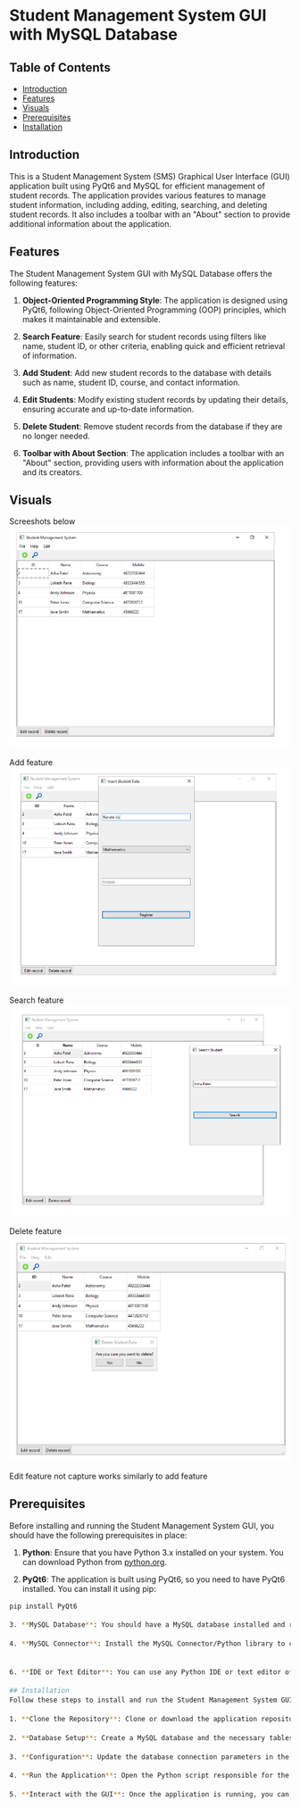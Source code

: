 # Student Management System GUI with MySQL Database

## Table of Contents
- [Introduction](#introduction)
- [Features](#features)
- [Visuals](#visuals)
- [Prerequisites](#prerequisites)
- [Installation](#installation)

## Introduction
This is a Student Management System (SMS) Graphical User Interface (GUI) application built using PyQt6 and MySQL for efficient management of student records. The application provides various features to manage student information, including adding, editing, searching, and deleting student records. It also includes a toolbar with an "About" section to provide additional information about the application.

## Features
The Student Management System GUI with MySQL Database offers the following features:

1. **Object-Oriented Programming Style**: The application is designed using PyQt6, following Object-Oriented Programming (OOP) principles, which makes it maintainable and extensible.

2. **Search Feature**: Easily search for student records using filters like name, student ID, or other criteria, enabling quick and efficient retrieval of information.

3. **Add Student**: Add new student records to the database with details such as name, student ID, course, and contact information.

4. **Edit Students**: Modify existing student records by updating their details, ensuring accurate and up-to-date information.

5. **Delete Student**: Remove student records from the database if they are no longer needed.

6. **Toolbar with About Section**: The application includes a toolbar with an "About" section, providing users with information about the application and its creators.

## Visuals
Screeshots below 
![Alt text](Capture.PNG)

Add feature 
![Alt text](ADD.PNG)

Search feature 
![Alt text](Search.PNG)

Delete feature 
![Alt text](delete.PNG)

Edit feature not capture works similarly to add feature 


## Prerequisites
Before installing and running the Student Management System GUI, you should have the following prerequisites in place:

1. **Python**: Ensure that you have Python 3.x installed on your system. You can download Python from [python.org](https://www.python.org/downloads/).

2. **PyQt6**: The application is built using PyQt6, so you need to have PyQt6 installed. You can install it using pip:
```bash
pip install PyQt6

3. **MySQL Database**: You should have a MySQL database installed and running on your system. Make sure you have the necessary credentials (username, password) and access privileges to create and manage databases and tables.

4. **MySQL Connector**: Install the MySQL Connector/Python library to connect to the MySQL database from Python:


6. **IDE or Text Editor**: You can use any Python IDE or text editor of your choice for coding and running the application.

## Installation
Follow these steps to install and run the Student Management System GUI:

1. **Clone the Repository**: Clone or download the application repository from the provided source.

2. **Database Setup**: Create a MySQL database and the necessary tables for student records. You can find the SQL script for table creation in the repository.

3. **Configuration**: Update the database connection parameters in the application code to match your MySQL database settings.

4. **Run the Application**: Open the Python script responsible for the GUI application and run it using your Python IDE or terminal.

5. **Interact with the GUI**: Once the application is running, you can interact with the GUI to manage student records, search, add, edit, and delete students as needed.

